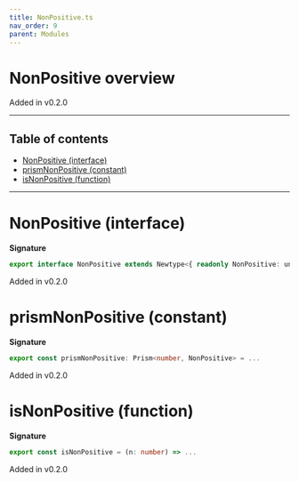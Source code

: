 ```yaml
---
title: NonPositive.ts
nav_order: 9
parent: Modules
---
```


# NonPositive overview

Added in v0.2.0

---

<h2 class="text-delta">Table of contents</h2>

- [NonPositive (interface)](#nonpositive-interface)
- [prismNonPositive (constant)](#prismnonpositive-constant)
- [isNonPositive (function)](#isnonpositive-function)

---

# NonPositive (interface)

**Signature**

```ts
export interface NonPositive extends Newtype<{ readonly NonPositive: unique symbol }, number> {}
```

Added in v0.2.0

# prismNonPositive (constant)

**Signature**

```ts
export const prismNonPositive: Prism<number, NonPositive> = ...
```

Added in v0.2.0

# isNonPositive (function)

**Signature**

```ts
export const isNonPositive = (n: number) => ...
```

Added in v0.2.0
